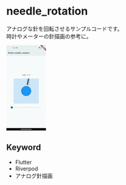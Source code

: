 # needle_rotation

アナログな針を回転させるサンプルコードです。  
時計やメーターの針描画の参考に。  

![result](https://github.com/pgnishikawa/needle_rotation/blob/main/image.gif)

## Keyword

- Flutter
- Riverpod
- アナログ針描画
